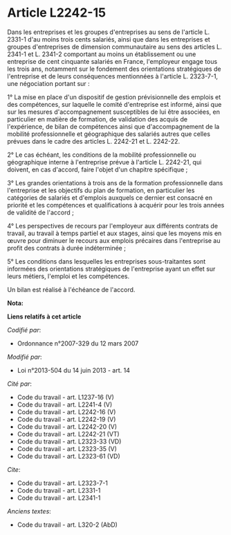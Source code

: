 # Article L2242-15

Dans les entreprises et les groupes d'entreprises au sens de l'article L. 2331-1 d'au moins trois cents salariés, ainsi que
dans les entreprises et groupes d'entreprises de dimension communautaire au sens des articles L. 2341-1 et L. 2341-2
comportant au moins un établissement ou une entreprise de cent cinquante salariés en France, l'employeur engage tous les
trois ans, notamment sur le fondement des orientations stratégiques de l'entreprise et de leurs conséquences mentionnées à
l'article L. 2323-7-1, une négociation portant sur : 

1° La mise en place d'un dispositif de gestion prévisionnelle des emplois et des compétences, sur laquelle le comité
d'entreprise est informé, ainsi que sur les mesures d'accompagnement susceptibles de lui être associées, en particulier en
matière de formation, de validation des acquis de l'expérience, de bilan de compétences ainsi que d'accompagnement de la
mobilité professionnelle et géographique des salariés autres que celles prévues dans le cadre des articles L. 2242-21 et L.
2242-22.

2° Le cas échéant, les conditions de la mobilité professionnelle ou géographique interne à l'entreprise prévue à l'article L.
2242-21, qui doivent, en cas d'accord, faire l'objet d'un chapitre spécifique ; 

3° Les grandes orientations à trois ans de la formation professionnelle dans l'entreprise et les objectifs du plan de
formation, en particulier les catégories de salariés et d'emplois auxquels ce dernier est consacré en priorité et les
compétences et qualifications à acquérir pour les trois années de validité de l'accord ; 

4° Les perspectives de recours par l'employeur aux différents contrats de travail, au travail à temps partiel et aux stages,
ainsi que les moyens mis en œuvre pour diminuer le recours aux emplois précaires dans l'entreprise au profit des contrats à
durée indéterminée ; 

5° Les conditions dans lesquelles les entreprises sous-traitantes sont informées des orientations stratégiques de
l'entreprise ayant un effet sur leurs métiers, l'emploi et les compétences. 

Un bilan est réalisé à l'échéance de l'accord.

**Nota:**



**Liens relatifs à cet article**

_Codifié par_:

  - Ordonnance n°2007-329 du 12 mars 2007

_Modifié par_:

  - Loi n°2013-504 du 14 juin 2013 - art. 14

_Cité par_:

  - Code du travail - art. L1237-16 (V)
  - Code du travail - art. L2241-4 (V)
  - Code du travail - art. L2242-16 (V)
  - Code du travail - art. L2242-19 (V)
  - Code du travail - art. L2242-20 (V)
  - Code du travail - art. L2242-21 (VT)
  - Code du travail - art. L2323-33 (VD)
  - Code du travail - art. L2323-35 (V)
  - Code du travail - art. L2323-61 (VD)

_Cite_:

  - Code du travail - art. L2323-7-1
  - Code du travail - art. L2331-1
  - Code du travail - art. L2341-1

_Anciens textes_:

  - Code du travail - art. L320-2 (AbD)
